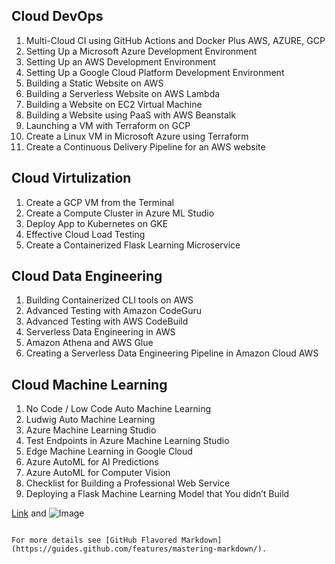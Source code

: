## Cloud DevOps

1.	Multi-Cloud CI using GitHub Actions and Docker Plus AWS, AZURE, GCP
2.	Setting Up a Microsoft Azure Development Environment 
3.	Setting Up an AWS Development Environment
4.	Setting Up a Google Cloud Platform Development Environment 
5.	Building a Static Website on AWS 
6.	Building a Serverless Website on AWS Lambda
7.	Building a Website on EC2 Virtual Machine
8.	Building a Website using PaaS with AWS Beanstalk 
9.	Launching a VM with Terraform on GCP 
10.	Create a Linux VM in Microsoft Azure using Terraform
11.	Create a Continuous Delivery Pipeline for an AWS website 

## Cloud Virtulization 

1.	Create a GCP VM from the Terminal
2.	Create a Compute Cluster in Azure ML Studio
3.	Deploy App to Kubernetes on GKE 
4.	Effective Cloud Load Testing 
5.	Create a Containerized Flask Learning Microservice 

## Cloud Data Engineering 

1.	Building Containerized CLI tools on AWS 
2.	Advanced Testing with Amazon CodeGuru 
3.	Advanced Testing with AWS CodeBuild 
4.	Serverless Data Engineering in AWS
5.	Amazon Athena and AWS Glue
6.	Creating a Serverless Data Engineering Pipeline in Amazon Cloud AWS

## Cloud Machine Learning 

1.	No Code / Low Code Auto Machine Learning
2.	Ludwig Auto Machine Learning
3.	Azure Machine Learning Studio
4.	Test Endpoints in Azure Machine Learning Studio
5.	Edge Machine Learning in Google Cloud
6.	Azure AutoML for AI Predictions 
7.	Azure AutoML for Computer Vision 
8.	Checklist for Building a Professional Web Service 
9.	Deploying a Flask Machine Learning Model that You didn’t Build 














[Link](url) and ![Image](src)
```

For more details see [GitHub Flavored Markdown](https://guides.github.com/features/mastering-markdown/).

